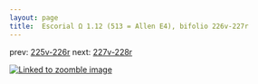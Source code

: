 ```yaml
---
layout: page
title:  Escorial Ω 1.12 (513 = Allen E4), bifolio 226v-227r
---
```


prev: [225v-226r](../225v-226r/) next: [227v-228r](../227v-228r/)



[![Linked to zoomble image](http://www.homermultitext.org/iipsrv?IIIF=/project/homer/pyramidal/deepzoom/hmt/e3bifolio/v1/E3_226v_227r.tif/full/2000,/0/default.jpg)](http://www.homermultitext.org/ict2/?urn=urn:cite2:hmt:e3bifolio.v1:E3_226v_227r)

